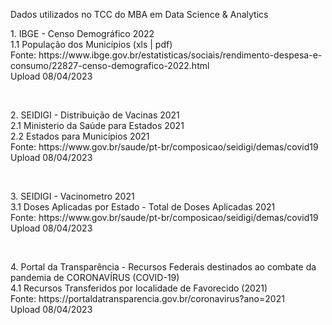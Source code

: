 <p>Dados utilizados no TCC do MBA em Data Science & Analytics<br></p>

<p>1. IBGE - Censo Demográfico 2022<br>
1.1 População dos Municípios (xls | pdf)<br>
Fonte: https://www.ibge.gov.br/estatisticas/sociais/rendimento-despesa-e-consumo/22827-censo-demografico-2022.html<br>
Upload 08/04/2023<br></p>
<br>
<p>2. SEIDIGI - Distribuição de Vacinas 2021<br>
2.1 Ministerio da Saúde para Estados 2021<br>
2.2 Estados para Municípios 2021<br>
Fonte: https://www.gov.br/saude/pt-br/composicao/seidigi/demas/covid19<br>
Upload 08/04/2023<br></p>
<br>
<p>3. SEIDIGI - Vacinometro 2021<br>
3.1 Doses Aplicadas por Estado - Total de Doses Aplicadas 2021<br>
Fonte: https://www.gov.br/saude/pt-br/composicao/seidigi/demas/covid19<br>
Upload 08/04/2023<br></p>
<br>
<p>4. Portal da Transparência - Recursos Federais destinados ao combate da pandemia de CORONAVÍRUS (COVID-19)<br>
4.1 Recursos Transferidos por localidade de Favorecido (2021)<br>
Fonte: https://portaldatransparencia.gov.br/coronavirus?ano=2021<br>
Upload 08/04/2023<br></p>
<br>
